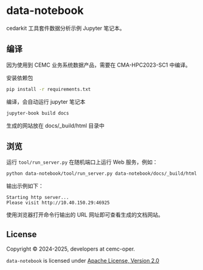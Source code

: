 # data-notebook

cedarkit 工具套件数据分析示例 Jupyter 笔记本。

## 编译

因为使用到 CEMC 业务系统数据产品，需要在 CMA-HPC2023-SC1 中编译。

安装依赖包

```bash
pip install -r requirements.txt
```

编译，会自动运行 jupyter 笔记本

```bash
jupyter-book build docs
```

生成的网站放在 docs/_build/html 目录中

## 浏览

运行 `tool/run_server.py` 在随机端口上运行 Web 服务，例如：

```bash
python data-notebook/tool/run_server.py data-notebook/docs/_build/html
```

输出示例如下：

```
Starting http server...
Please visit http://10.40.150.29:46925
```

使用浏览器打开命令行输出的 URL 网址即可查看生成的文档网站。

## License

Copyright &copy; 2024-2025, developers at cemc-oper.

`data-notebook` is licensed under [Apache License, Version 2.0](./LICENSE)